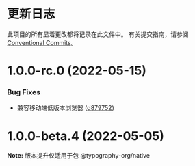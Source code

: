 # 更新日志

此项目的所有显着更改都将记录在此文件中。
有关提交指南，请参阅 [Conventional Commits](https://conventionalcommits.org)。

# 1.0.0-rc.0 (2022-05-15)

### Bug Fixes

* 兼容移动端低版本浏览器 ([d879752](https://github.com/drdevelop/typography/commit/d8797529d72deca804c288946530e40a559a5a50))

# 1.0.0-beta.4 (2022-05-05)

**Note:** 版本提升仅适用于包 @typography-org/native
